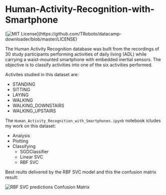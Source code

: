 # Human-Activity-Recognition-with-Smartphone
[![MIT License](https://img.shields.io/apm/l/atomic-design-ui.svg?)](https://github.com/TRoboto/datacamp-downloader/blob/master/LICENSE)

The Human Activity Recognition database was built from the recordings of 30 study participants performing activities of daily living (ADL) while carrying a waist-mounted smartphone with embedded inertial sensors. The objective is to classify activities into one of the six activities performed.

Activites studied in this dataset are:
  - STANDING
  - SITTING
  - LAYING
  - WALKING
  - WALKING_DOWNSTAIRS
  - WALKING_UPSTAIRS

The `Human_Activity_Recognition_with_Smartphones.ipynb` notebook icludes my work on this dataset:
  - Analysis
  - Plotting
  - Classifying
    - SGDClassifier
    - Linear SVC
    - RBF SVC
 
Best reults delivered by the RBF SVC model and this the confusion matrix result:

![RBF SVC predictions Confusion Matrix](/Images/RBF-SVC-predictions-Confusion-Matrix.png)

